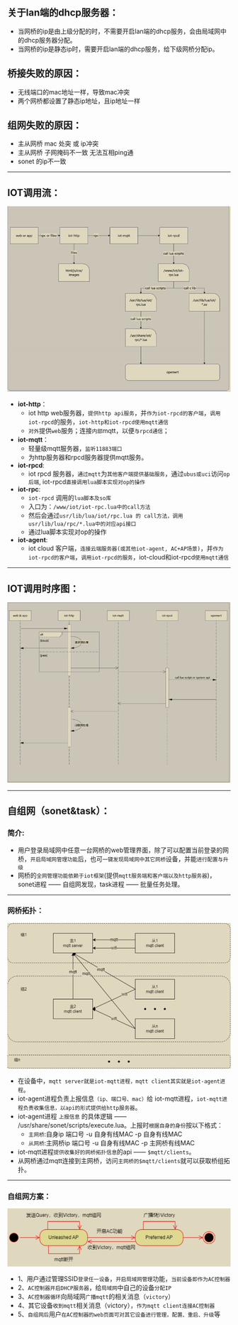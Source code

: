 

## 关于lan端的dhcp服务器：
- 当网桥的ip是由上级分配的时，不需要开启lan端的dhcp服务，会由局域网中的dhcp服务器分配。
- 当网桥的ip是静态ip时，需要开启lan端的dhcp服务，给下级网桥分配ip。

## 桥接失败的原因：
- 无线端口的mac地址一样，导致mac冲突
- 两个网桥都设置了静态ip地址，且ip地址一样

## 组网失败的原因：
- 主从网桥 mac 处突 或 ip冲突
- 主从网桥 子网掩码不一致 无法互相ping通
- sonet 的ip不一致

-------------------------------------------------------------------------

## IOT调用流：
![](img/%E5%9B%BE%E7%89%8763.png)
- **iot-http**：
    - iot http web服务器，`提供http api服务`，并`作为iot-rpcd的客户端`，`调用iot-rpcd`的服务，`iot-http和iot-rpcd使用mqtt通信`
    - `对外`提供`web`服务；连接`内部`mqtt，以便`与rpcd通信`；
- **iot-mqtt**：
    - 轻量级mqtt服务器，`监听11883端口`
    - 为http服务器和rpcd服务器提供mqtt服务。
- **iot-rpcd**:
    - iot rpcd 服务器，`通过mqtt`为`其他客户端提供基础服务`，通过`ubus或uci`访问`op后端`, iot-rpcd`直接调用lua脚本实现对op的操作`
- **iot-rpc**:
    - `iot-rpcd` 调用的`lua脚本及so库`
    - 入口为：`/www/iot/iot-rpc.lua中的call方法`
    - 然后会通过`usr/lib/lua/iot/rpc.lua 的 call方法，调用usr/lib/lua/rpc/*.lua中的对应api接口`
    - 通过lua脚本实现对op的操作
- **iot-agent**:
    - iot cloud 客户端，`连接云端服务器(或其他iot-agent, AC+AP场景)`，并`作为iot-rpcd的客户端`，`调用iot-rpcd的服务`，iot-cloud和iot-rpcd`使用mqtt通信`

---------------------------------------------------------------------------

## IOT调用时序图：
![](img/%E5%9B%BE%E7%89%8764.png)

-------------------------------------------------------------------------

## 自组网（sonet&task）：
### 简介:
- 用户登录局域网中任意一台网桥的web管理界面，除了可以配置当前登录的网桥，`开启局域网管理功能`后，也可`一键发现局域网中其它网桥`设备，并能`进行配置与升级`
- 网桥的`全网管理功能依赖于iot框架`(提供`mqtt服务端和客户端以及http服务器`)，sonet进程 —— 自组网发现，task进程 —— 批量任务处理。

-------------------------------------------------------------------------

### 网桥拓扑：
![](img/%E5%9B%BE%E7%89%8765.png)
- 在设备中，`mqtt server就是iot-mqtt进程，mqtt client其实就是iot-agent进程`。
- iot-agent进程负责上报信息`（ip、端口号、mac）`给 iot-mqtt进程，`iot-mqtt进程负责收集信息，以api的形式提供给http服务器`。
- iot-agent进程 `上报信息` 的具体逻辑 ——  /usr/share/sonet/scripts/execute.lua。上报时`根据自身的身份`按以下格式：
    - `主网桥`:自身ip 端口号 -u 自身有线MAC -p 自身有线MAC
    - `从网桥`:主网桥ip 端口号 -u 自身有线MAC -p 主网桥有线MAC
- iot-mqtt进程`提供收集好的网桥拓扑信息`的api —— `$mqtt/clients`。
- 从网桥通过mqtt连接到主网桥，访问`主网桥的$mqtt/clients`就可以获取桥组拓扑。

-------------------------------------------------------------------------

### 自组网方案：
![](img/%E5%9B%BE%E7%89%8766.png)
- 1、用户通过管理SSID`登录任一设备`，`开启局域网管理`功能，`当前设备即作为AC控制器`
- 2、`AC控制器开启DHCP服务器`，给`局域网`中自己的设备`分配IP`
- 3、`AC控制器循环`向局域网`广播mqtt`的相关消息（`victory`）
- 4、其它设备`收到mqtt`相关消息（victory），`作为mqtt client连接AC控制器`
- 5、`自组网后`用户`在AC控制器的web页面可对其它设备进行管理，配置、重启、升级`等

